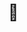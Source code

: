 <style>
* {margin: 0;padding: 0;}
html,body {height: 100%;width: 100%;}

.🔫 {position: fixed;top: 0;left: 0;-webkit-appearance: none;width: 100%;height: 100%;overflow: hidden;border: none;background: none;}

.🔫:checked ~ .🚁 {
	top: 80%;
	transform-origin: 0 0;
	transform: rotate(-80deg);
	transition: transform 0.5s linear, top 0.8s linear;
	animation-play-state: paused;
}
.🔫 ~ .🚁 > em {
	font-style: normal;
	opacity: 1;
}
.🔫:checked ~ .🚁 > em {
	animation: noPlane 0.1s 0.8s 1 forwards linear;
}
@keyframes noPlane {
	form {opacity: 1;}
	to {opacity: 0;}
}

.🚁 {
	position: fixed;
	top: 0.266667rem;
	right: -1.333333rem;
	font-size: 1.6rem;
	animation: plane 5s 0s infinite cubic-bezier(0.22, 0.47, 0.4, 0.64);
}
@keyframes plane {
	form {right: -1.333333rem;}
	to {right: 100%;}
}

.💥 {
	position: absolute;
	top: 50%;
	left: 50%;
	z-index: 2;
	opacity: 0;
	transform-origin: center;
	transform: translate(-50%,-50%);
}
.🔫:checked ~ .🚁 > .💥 {
	animation: boom 0.35s 0.9s 1 linear;
}
@keyframes boom {
	0% {font-size: 0.013333rem;opacity: 0;}
	10%,80% {opacity: 1;}
	100% {font-size: 6.666667rem;opacity: 0;}
}
</style>
<input type="radio" class="🔫"><label class="🚁"><em>🚁</em><span class="💥">💥</span></label>

